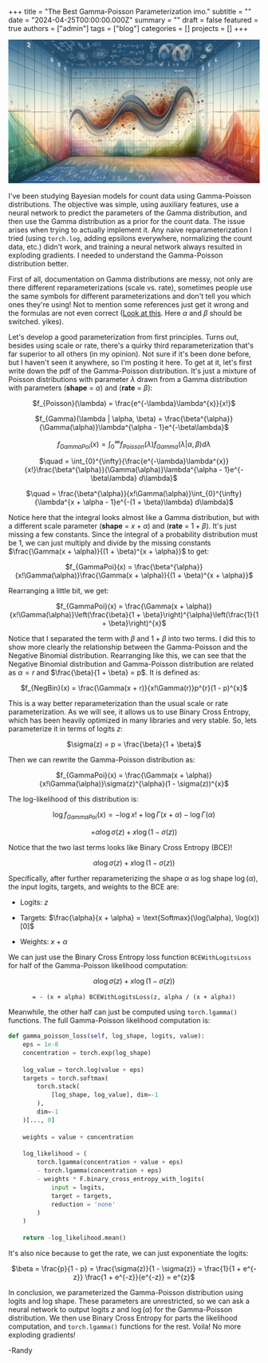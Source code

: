 +++
title = "The Best Gamma-Poisson Parameterization imo."
subtitle = ""
date = "2024-04-25T00:00:00.000Z"
summary = ""
draft = false
featured = true
authors = ["admin"]
tags = ["blog"]
categories = []
projects = []
+++

<!-- Header Image here -->
![image](gamma-poisson.png)

I've been studying Bayesian models for count data using Gamma-Poisson distributions. The objective was simple, using auxiliary features, use a neural network to predict the parameters of the Gamma distribution, and then use the Gamma distribution as a prior for the count data. The issue arises when trying to actually implement it. Any naive reparameterization I tried (using `torch.log`, adding epsilons everywhere, normalizing the count data, etc.) didn't work, and training a neural network always resulted in exploding gradients. I needed to understand the Gamma-Poisson distribution better.

First of all, documentation on Gamma distributions are messy, not only are there different reparameterizations (scale vs. rate), sometimes people use the same symbols for different parameterizations and don't tell you which ones they're using! Not to mention some references just get it wrong and the formulas are not even correct ([Look at this](https://www.math.wm.edu/~leemis/chart/UDR/PDFs/Gammapoisson.pdf). Here $\alpha$ and $\beta$ should be switched. yikes).

Let's develop a good parameterization from first principles. Turns out, besides using scale or rate, there's a quirky third reparameterization that's far superior to all others (in my opinion). Not sure if it's been done before, but I haven't seen it anywhere, so I'm posting it here. To get at it, let's first write down the pdf of the Gamma-Poisson distribution. It's just a mixture of Poisson distributions with parameter $\lambda$ drawn from a Gamma distribution with parameters (**shape** = $\alpha$) and (**rate** = $\beta$):

<center>

$f_{Poisson}(\lambda) = \frac{e^{-\lambda}\lambda^{x}}{x!}$

$f_{Gamma}(\lambda | \alpha, \beta) = \frac{\beta^{\alpha}}{\Gamma(\alpha)}\lambda^{\alpha - 1}e^{-\beta\lambda}$

$f_{GammaPoi}(x) = \int_{0}^{\infty}{f_{Poisson}(\lambda)f_{Gamma}(\lambda | \alpha, \beta) d\lambda}$

$\quad = \int_{0}^{\infty}{\frac{e^{-\lambda}\lambda^{x}}{x!}\frac{\beta^{\alpha}}{\Gamma(\alpha)}\lambda^{\alpha - 1}e^{-\beta\lambda} d\lambda}$

$\quad = \frac{\beta^{\alpha}}{x!\Gamma(\alpha)}\int_{0}^{\infty}{\lambda^{x + \alpha - 1}e^{-(1 + \beta)\lambda} d\lambda}$

</center>

Notice here that the integral looks almost like a Gamma distribution, but with a different scale parameter (**shape** = $x + \alpha$) and (**rate** = $1 + \beta$). It's just missing a few constants. Since the integral of a probability distribution must be 1, we can just multiply and divide by the missing constants $\frac{\Gamma(x + \alpha)}{(1 + \beta)^{x + \alpha}}$ to get:

<center>

$f_{GammaPoi}(x) = \frac{\beta^{\alpha}}{x!\Gamma(\alpha)}\frac{\Gamma(x + \alpha)}{(1 + \beta)^{x + \alpha}}$

</center>

Rearranging a little bit, we get:

<center>

$f_{GammaPoi}(x) = \frac{\Gamma(x + \alpha)}{x!\Gamma(\alpha)}\left(\frac{\beta}{1 + \beta}\right)^{\alpha}\left(\frac{1}{1 + \beta}\right)^{x}$

</center>

Notice that I separated the term with $\beta$ and $1 + \beta$ into two terms. I did this to show more clearly the relationship between the Gamma-Poisson and the Negative Binomial distribution. Rearranging like this, we can see that the Negative Binomial distribution and Gamma-Poisson distribution are related as $\alpha = r$ and $\frac{\beta}{1 + \beta} = p$. It is defined as:

<center>

$f_{NegBin}(x) = \frac{\Gamma(x + r)}{x!\Gamma(r)}p^{r}(1 - p)^{x}$

</center>

This is a way better reparameterization than the usual scale or rate parameterization. As we will see, it allows us to use Binary Cross Entropy, which has been heavily optimized in many libraries and very stable. So, lets parameterize it in terms of logits $z$:

<center>

$\sigma(z) = p = \frac{\beta}{1 + \beta}$

</center>

Then we can rewrite the Gamma-Poisson distribution as:

<center>

$f_{GammaPoi}(x) = \frac{\Gamma(x + \alpha)}{x!\Gamma(\alpha)}\sigma(z)^{\alpha}(1 - \sigma(z))^{x}$

</center>

The log-likelihood of this distribution is:

<center>

$\log{f_{GammaPoi}(x)} = - \log{x!} + \log{\Gamma(x + \alpha)} - \log{\Gamma(\alpha)}$ 

$+ \alpha\log{\sigma(z)} + x\log{(1 - \sigma(z))}$

</center>

Notice that the two last terms looks like Binary Cross Entropy (BCE)!

<center>

$\alpha\log{\sigma(z)} + x\log{(1 - \sigma(z))}$

</center>

Specifically, after further reparameterizing the shape $\alpha$ as log shape $\log(\alpha)$, the input logits, targets, and weights to the BCE are:

- Logits: $z$

- Targets: $\frac{\alpha}{x + \alpha} = \text{Softmax}(\log(\alpha), \log(x))[0]$

- Weights: $x + \alpha$

We can just use the Binary Cross Entropy loss function `BCEWithLogitsLoss` for half of the Gamma-Poisson likelihood computation:

<center>

$\alpha\log{\sigma(z)} + x\log{(1 - \sigma(z))}$ 

`= - (x + alpha) BCEWithLogitsLoss(z, alpha / (x + alpha))`

</center>

Meanwhile, the other half can just be computed using `torch.lgamma()` functions. The full Gamma-Poisson likelihood computation is:

```python
def gamma_poisson_loss(self, log_shape, logits, value):
    eps = 1e-8
    concentration = torch.exp(log_shape)
    
    log_value = torch.log(value + eps)
    targets = torch.softmax(
        torch.stack(
            [log_shape, log_value], dim=-1
        ), 
        dim=-1
    )[..., 0]
    
    weights = value + concentration
    
    log_likelihood = (
        torch.lgamma(concentration + value + eps)
        - torch.lgamma(concentration + eps)
        - weights * F.binary_cross_entropy_with_logits(
            input = logits,
            target = targets,
            reduction = 'none'
        )
    )
    
    return -log_likelihood.mean()
```

It's also nice because to get the rate, we can just exponentiate the logits:

<center>

$\beta = \frac{p}{1 - p} = \frac{\sigma(z)}{1 - \sigma(z)} = \frac{1}{1 + e^{-z}} \frac{1 + e^{-z}}{e^{-z}} = e^{z}$

</center>

In conclusion, we parameterized the Gamma-Poisson distribution using logits and log shape. These parameters are unrestricted, so we can ask a neural network to output logits $z$ and $\log(\alpha)$ for the Gamma-Poisson distribution. We then use Binary Cross Entropy for parts the likelihood computation, and `torch.lgamma()` functions for the rest. Voila! No more exploding gradients!

-Randy
